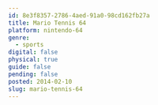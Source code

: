 ```yaml
---
id: 8e3f8357-2786-4aed-91a0-98cd162fb27a
title: Mario Tennis 64
platform: nintendo-64
genre:
  - sports
digital: false
physical: true
guide: false
pending: false
posted: 2014-02-10
slug: mario-tennis-64
---
```

